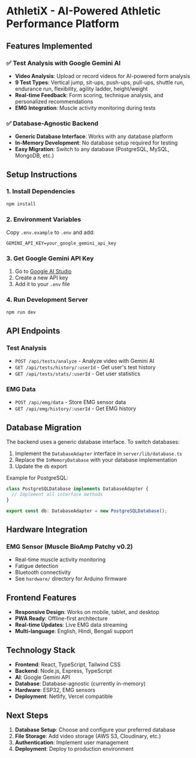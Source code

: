 # AthletiX - AI-Powered Athletic Performance Platform

## Features Implemented

### ✅ Test Analysis with Google Gemini AI
- **Video Analysis**: Upload or record videos for AI-powered form analysis
- **9 Test Types**: Vertical jump, sit-ups, push-ups, pull-ups, shuttle run, endurance run, flexibility, agility ladder, height/weight
- **Real-time Feedback**: Form scoring, technique analysis, and personalized recommendations
- **EMG Integration**: Muscle activity monitoring during tests

### ✅ Database-Agnostic Backend
- **Generic Database Interface**: Works with any database platform
- **In-Memory Development**: No database setup required for testing
- **Easy Migration**: Switch to any database (PostgreSQL, MySQL, MongoDB, etc.)

## Setup Instructions

### 1. Install Dependencies
```bash
npm install
```

### 2. Environment Variables
Copy `.env.example` to `.env` and add:
```
GEMINI_API_KEY=your_google_gemini_api_key
```

### 3. Get Google Gemini API Key
1. Go to [Google AI Studio](https://makersuite.google.com/app/apikey)
2. Create a new API key
3. Add it to your `.env` file

### 4. Run Development Server
```bash
npm run dev
```

## API Endpoints

### Test Analysis
- `POST /api/tests/analyze` - Analyze video with Gemini AI
- `GET /api/tests/history/:userId` - Get user's test history
- `GET /api/tests/stats/:userId` - Get user statistics

### EMG Data
- `POST /api/emg/data` - Store EMG sensor data
- `GET /api/emg/history/:userId` - Get EMG history

## Database Migration

The backend uses a generic database interface. To switch databases:

1. Implement the `DatabaseAdapter` interface in `server/lib/database.ts`
2. Replace the `InMemoryDatabase` with your database implementation
3. Update the `db` export

Example for PostgreSQL:
```typescript
class PostgreSQLDatabase implements DatabaseAdapter {
  // Implement all interface methods
}

export const db: DatabaseAdapter = new PostgreSQLDatabase();
```

## Hardware Integration

### EMG Sensor (Muscle BioAmp Patchy v0.2)
- Real-time muscle activity monitoring
- Fatigue detection
- Bluetooth connectivity
- See `hardware/` directory for Arduino firmware

## Frontend Features

- **Responsive Design**: Works on mobile, tablet, and desktop
- **PWA Ready**: Offline-first architecture
- **Real-time Updates**: Live EMG data streaming
- **Multi-language**: English, Hindi, Bengali support

## Technology Stack

- **Frontend**: React, TypeScript, Tailwind CSS
- **Backend**: Node.js, Express, TypeScript
- **AI**: Google Gemini API
- **Database**: Database-agnostic (currently in-memory)
- **Hardware**: ESP32, EMG sensors
- **Deployment**: Netlify, Vercel compatible

## Next Steps

1. **Database Setup**: Choose and configure your preferred database
2. **File Storage**: Add video storage (AWS S3, Cloudinary, etc.)
3. **Authentication**: Implement user management
4. **Deployment**: Deploy to production environment